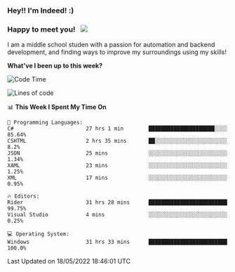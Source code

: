 ### Hey!! I'm Indeed! :) 

### Happy to meet you! &nbsp; ![](https://visitor-badge.glitch.me/badge?page_id=Indeedornot.Indeedornot)

I am a middle school studen with a passion for automation and backend development, and finding ways to improve my surroundings using my skills!

**What've I been up to this week?** 

<!--START_SECTION:waka-->
![Code Time](http://img.shields.io/badge/Code%20Time-0%20secs-blue)

![Lines of code](https://img.shields.io/badge/From%20Hello%20World%20I%27ve%20Written-419%20Thousand%20lines%20of%20code-blue)

📊 **This Week I Spent My Time On** 

```text
💬 Programming Languages: 
C#                       27 hrs 1 min        █████████████████████░░░░   85.64% 
CSHTML                   2 hrs 35 mins       ██░░░░░░░░░░░░░░░░░░░░░░░   8.2% 
JSON                     25 mins             ░░░░░░░░░░░░░░░░░░░░░░░░░   1.34% 
XAML                     23 mins             ░░░░░░░░░░░░░░░░░░░░░░░░░   1.25% 
XML                      17 mins             ░░░░░░░░░░░░░░░░░░░░░░░░░   0.95%

🔥 Editors: 
Rider                    31 hrs 28 mins      █████████████████████████   99.75% 
Visual Studio            4 mins              ░░░░░░░░░░░░░░░░░░░░░░░░░   0.25%

💻 Operating System: 
Windows                  31 hrs 33 mins      █████████████████████████   100.0%

```


 Last Updated on 18/05/2022 18:46:01 UTC
<!--END_SECTION:waka-->
